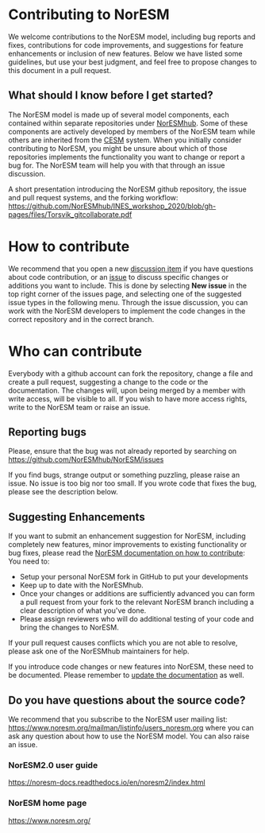 # Contributing to NorESM
We welcome contributions to the NorESM model, including bug reports and fixes, contributions for code improvements, and suggestions for feature enhancements or inclusion of new features. Below we have listed some guidelines, but use your best judgment, and feel free to propose changes to this document in a pull request.

## What should I know before I get started?
The NorESM model is made up of several model components, each contained within separate repositories under [NorESMhub](https://github.com/NorESMhub). Some of these components are actively developed by members of the NorESM team while others are inherited from the [CESM](https://www.cesm.ucar.edu/) system. When you initially consider contributing to NorESM,  you might be unsure about which of those repositories implements the functionality you want to change or report a bug for.  The NorESM team will help you with that through an issue discussion.

A short presentation introducing the NorESM github repository, the issue and pull request systems, and the forking workflow:
https://github.com/NorESMhub/INES_workshop_2020/blob/gh-pages/files/Torsvik_gitcollaborate.pdf 

# How to contribute
We recommend that you open a new [discussion item](https://github.com/NorESMhub/NorESM/issues) if you have questions about code contribution, or an [issue](https://github.com/NorESMhub/NorESM/issues) to discuss specific changes or additions you want to include. This is done by selecting **New issue** in the top right corner of the issues page, and selecting one of the suggested issue types in the following menu. Through the issue discussion, you can work with the NorESM developers to implement the code changes in the correct repository and in the correct branch. 

# Who can contribute
Everybody with a github account can fork the repository, change a file and create a pull request, suggesting a change to the code or the documentation. The changes will, upon being merged by a member with write access, will be visible to all. If you wish to have more access rights, write to the NorESM team or raise an issue.

## Reporting bugs
Please, ensure that the bug was not already reported by searching on https://github.com/NorESMhub/NorESM/issues

If you find bugs, strange output or something puzzling, please raise an issue. No issue is too big nor too small. If you wrote code that fixes the bug, please see the description below.

## Suggesting Enhancements
If you want to submit an enhancement suggestion for NorESM, including completely new features, minor improvements to existing functionality or bug fixes, please read the [NorESM documentation on how to contribute](https://noresm-docs.readthedocs.io/en/noresm2/contribute/contribute.html):
You need to:
- Setup your personal NorESM fork in GitHub to put your developments
- Keep up to date with the NorESMhub. 
- Once your changes or additions are sufficiently advanced you can form a pull request from your fork to the relevant NorESM branch including a clear description of what you've done. 
- Please assign reviewers who will do additional testing of your code and bring the changes to NorESM. 

If your pull request causes conflicts which you are not able to resolve, please ask one of the NorESMhub maintainers for help.

If you introduce code changes or new features into NorESM, these need to be documented. Please remember to [update the documentation](https://github.com/NorESMhub/NorESM/blob/master/doc/README.md) as well.

## Do you have questions about the source code?
We recommend that you subscribe to the NorESM user mailing list: https://www.noresm.org/mailman/listinfo/users_noresm.org
where you can ask any question about how to use the NorESM model. You can also raise an issue.

### NorESM2.0 user guide
https://noresm-docs.readthedocs.io/en/noresm2/index.html

### NorESM home page
https://www.noresm.org/
